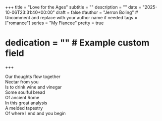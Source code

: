 +++
title = "Love for the Ages"
subtitle = ""
description = ""
date = "2025-10-06T23:31:40+00:00"
draft = false
#author = "Jerron Boling" # Uncomment and replace with your author name if needed
tags = ["romance"]
series = "My Fiancee"
pretty = true
# dedication = "" # Example custom field
+++

Our thoughts flow together  
Nectar from you  
Is to drink wine and vinegar  
Some soulful bread  
Of ancient Rome  
In this great analysis  
A melded tapestry  
Of where I end and you begin 
